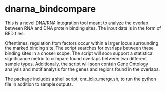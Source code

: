 # dnarna_bindcompare

This is a novel DNA/RNA Integration tool meant to analyze the overlap between RNA and DNA protein binding sites. The input data is in the form of BED files. 

Oftentimes, regulation from factors occur within a larger locus surrounding the marked binding site. The script searches for overlaps between these binding sites in a chosen scope. The script will soon support a statistical significance metric to compare found overlaps between two different sample types. Additionally, the script will soon contain Gene Ontology analysis and motif analysis for the genes and regions found in the overlaps. 

The package includes a shell script, cnr_iclip_merge.sh, to run the python file in addition to sample outputs. 
